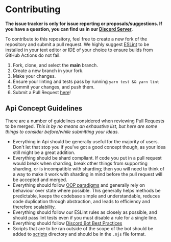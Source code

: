 # Contributing

**The issue tracker is only for issue reporting or proposals/suggestions. If you have a question, you can find us in our [Discord Server]**.

To contribute to this repository, feel free to create a new fork of the repository and
submit a pull request. We highly suggest [ESLint] to be installed
in your text editor or IDE of your choice to ensure builds from GitHub Actions do not fail.

1. Fork, clone, and select the **main** branch.
2. Create a new branch in your fork.
3. Make your changes.
4. Ensure your linting and tests pass by running `yarn test && yarn lint`
5. Commit your changes, and push them.
6. Submit a Pull Request [here]!

## Api Concept Guidelines

There are a number of guidelines considered when reviewing Pull Requests to be merged. _This is by no means an exhaustive list, but here are some things to consider before/while submitting your ideas._

- Everything in Api should be generally useful for the majority of users. Don't let that stop you if you've got a good concept though, as your idea still might be a great addition.
- Everything should be shard compliant. If code you put in a pull request would break when sharding, break other things from supporting sharding, or is incompatible with sharding; then you will need to think of a way to make it work with sharding in mind before the pull request will be accepted and merged.
- Everything should follow [OOP paradigms] and generally rely on behaviour over state where possible. This generally helps methods be predictable, keeps the codebase simple and understandable, reduces code duplication through abstraction, and leads to efficiency and therefore scalability.
- Everything should follow our ESLint rules as closely as possible, and should pass lint tests even if you must disable a rule for a single line.
- Everything should follow [Discord Bot Best Practices]
- Scripts that are to be ran outside of the scope of the bot should be added to [scripts] directory and should be in the `.mjs` file format.

<!-- Link Dump -->

[Discord Server]:                            https://join.skyra.pw
[here]:                                      https://github.com/skyra-project/skyra/pulls
[ESLint]:                                    https://eslint.org/
[Node.JS]:                                   https://nodejs.org/en/download/
[Yarn]:                                      https://classic.yarnpkg.com/en/docs/install
[OOP paradigms]:                             https://en.wikipedia.org/wiki/Object-oriented_programming
[Discord Bot Best Practices]:                https://github.com/meew0/discord-bot-best-practices
[scripts]:                                   /scripts

